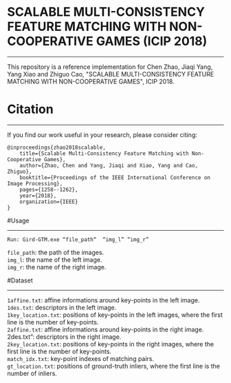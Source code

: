# SCALABLE MULTI-CONSISTENCY FEATURE MATCHING WITH NON-COOPERATIVE GAMES (ICIP 2018)
***

This repository is a reference implementation for Chen Zhao, Jiaqi Yang, Yang Xiao and Zhiguo Cao, "SCALABLE MULTI-CONSISTENCY FEATURE MATCHING WITH NON-COOPERATIVE GAMES", ICIP 2018.

# Citation
***
If you find our work useful in your research, please consider citing:
```
@inproceedings{zhao2018scalable,
    title={Scalable Multi-Consistency Feature Matching with Non-Cooperative Games},
	author={Zhao, Chen and Yang, Jiaqi and Xiao, Yang and Cao, Zhiguo},
	booktitle={Proceedings of the IEEE International Conference on Image Processing},
	pages={1258--1262},
	year={2018},
	organization={IEEE}
}
```

#Usage
***
```
Run: Gird-GTM.exe “file_path“  “img_l” “img_r”

```
``file_path``: the path of the images.  
``img_l``: the name of the left image.  
``img_r``: the name of the right image.  

#Dataset
***
``1affine.txt``: affine informations around key-points in the left image.  
``1des.txt``: descriptors in the left image.  
``1key_location.txt``: positions of key-points in the left images, where the first line is the number of key-points.  
``2affine.txt``: affine informations around key-points in the right image.  2des.txt”: descriptors in the right image.    
``2key_location.txt``: positions of key-points in the right images, where the first line is the number of key-points.    
``match_idx.txt``: key-point indexes of matching pairs.  
``gt_location.txt``: positions of ground-truth inliers, where the first line is the number of inliers.  
